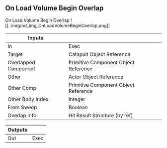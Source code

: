 ## On Load Volume Begin Overlap
On Load Volume Begin Overlap
![[../img/nd_img_OnLoadVolumeBeginOverlap.png]]

|Inputs||
|--|--|
| In | Exec |
| Target | Catapult Object Reference |
| Overlapped Component | Primitive Component Object Reference |
| Other | Actor Object Reference |
| Other Comp | Primitive Component Object Reference |
| Other Body Index | Integer |
| From Sweep | Boolean |
| Overlap Info | Hit Result Structure (by ref) |

|Outputs||
|--|--|
| Out | Exec |
